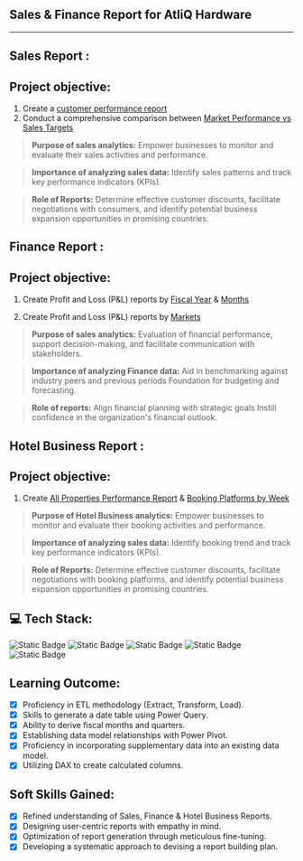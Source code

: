 Sales & Finance Report for AtliQ Hardware
-
---


Sales Report :
-

Project objective:
-

1. Create a [customer performance report](...)
2. Conduct a comprehensive comparison between [Market Performance vs Sales Targets](...)

> **Purpose of sales analytics:** Empower businesses to monitor and evaluate their sales activities and performance.

> **Importance of analyzing sales data:** Identify sales patterns and track key performance indicators (KPIs).

> **Role of Reports:** Determine effective customer discounts, facilitate negotiations with consumers, and identify potential business expansion opportunities in promising countries.


Finance Report :
-

Project objective:
--

1. Create Profit and Loss (P&L) reports by [Fiscal Year]() & [Months]() 

2. Create Profit and Loss (P&L) reports by [Markets]()

> **Purpose of sales analytics:** Evaluation of financial performance, support decision-making, and facilitate communication with stakeholders.

> **Importance of analyzing Finance data:** Aid in benchmarking against industry peers and previous periods Foundation for budgeting and forecasting.

> **Role of reports:** Align financial planning with strategic goals Instill confidence in the organization's financial outlook.


Hotel Business Report :
-

Project objective:
-

1. Create [All Properties Performance Report](...) & [Booking Platforms by Week](...)

> **Purpose of Hotel Business analytics:** Empower businesses to monitor and evaluate their booking activities and performance.

> **Importance of analyzing sales data:** Identify booking trend and track key performance indicators (KPIs).

> **Role of Reports:** Determine effective customer discounts, facilitate negotiations with booking platforms, and identify potential business expansion opportunities in promising countries.


💻 Tech Stack:
-
![Static Badge](https://img.shields.io/badge/Excel-Green) ![Static Badge](https://img.shields.io/badge/DAX-blue)
![Static Badge](https://img.shields.io/badge/ETL-orange) ![Static Badge](https://img.shields.io/badge/Power%20Query-yellow)
![Static Badge](https://img.shields.io/badge/Power%20Pivot-asd?labelColor=%236994c3&color=%23a62f7e)





Learning Outcome:
--

- [x]	Proficiency in ETL methodology (Extract, Transform, Load).
- [x]	Skills to generate a date table using Power Query.
- [x]	Ability to derive fiscal months and quarters.
- [x]	Establishing data model relationships with Power Pivot.
- [x]	Proficiency in incorporating supplementary data into an existing data model.
- [x]	Utilizing DAX to create calculated columns.

Soft Skills Gained:
--

- [x]	Refined understanding of Sales, Finance & Hotel Business Reports.
- [x]	Designing user-centric reports with empathy in mind.
- [x]	Optimization of report generation through meticulous fine-tuning.
- [x]	Developing a systematic approach to devising a report building plan.
